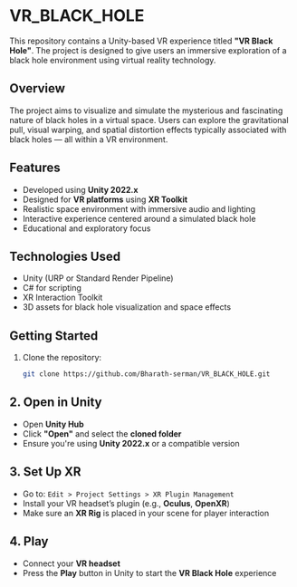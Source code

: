 # VR_BLACK_HOLE

This repository contains a Unity-based VR experience titled **"VR Black Hole"**. The project is designed to give users an immersive exploration of a black hole environment using virtual reality technology.

## Overview

The project aims to visualize and simulate the mysterious and fascinating nature of black holes in a virtual space. Users can explore the gravitational pull, visual warping, and spatial distortion effects typically associated with black holes — all within a VR environment.

## Features

- Developed using **Unity 2022.x**
- Designed for **VR platforms** using **XR Toolkit**
- Realistic space environment with immersive audio and lighting
- Interactive experience centered around a simulated black hole
- Educational and exploratory focus

## Technologies Used

- Unity (URP or Standard Render Pipeline)
- C# for scripting
- XR Interaction Toolkit
- 3D assets for black hole visualization and space effects

## Getting Started

1. Clone the repository:
   ```bash
   git clone https://github.com/Bharath-serman/VR_BLACK_HOLE.git


## 2. Open in Unity
- Open **Unity Hub**
- Click **"Open"** and select the **cloned folder**
- Ensure you're using **Unity 2022.x** or a compatible version

## 3. Set Up XR
- Go to: `Edit > Project Settings > XR Plugin Management`
- Install your VR headset’s plugin (e.g., **Oculus**, **OpenXR**)
- Make sure an **XR Rig** is placed in your scene for player interaction

## 4. Play
- Connect your **VR headset**
- Press the **Play** button in Unity to start the **VR Black Hole** experience

